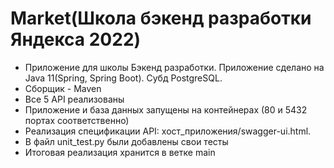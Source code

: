 # Market(Школа бэкенд разработки Яндекса 2022)

- Приложение для школы Бэкенд разработки. Приложение сделано на Java 11(Spring, Spring Boot). Субд PostgreSQL.
- Сборщик - Maven
- Все 5 API реализованы
- Приложение и база данных запущены на контейнерах (80 и 5432 портах соответственно)
- Реализация спецификации API: хост_приложения/swagger-ui.html.
- В файл unit_test.py были добавлены свои тесты
- Итоговая реализация хранится в ветке main
